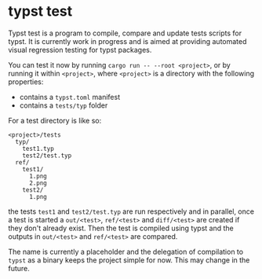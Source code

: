 # typst test
Typst test is a program to compile, compare and update tests scripts for typst. It is currently
work in progress and is aimed at providing automated visual regression testing for typst packages.

You can test it now by running `cargo run -- --root <project>`, or by running it within `<project>`,
where `<project>` is a directory with the following properties:
- contains a `typst.toml` manifest
- contains a `tests/typ` folder

For a test directory is like so:
```
<project>/tests
  typ/
    test1.typ
    test2/test.typ
  ref/
    test1/
      1.png
      2.png
    test2/
      1.png
```
the tests `test1` and `test2/test.typ` are run respectively and in parallel, once a test is started
a `out/<test>`, `ref/<test>` and `diff/<test>` are created if they don't already exist. Then the
test is compiled using typst and the outputs in `out/<test>` and `ref/<test>` are compared.

The name is currently a placeholder and the delegation of compilation to `typst` as a binary keeps
the project simple for now. This may change in the future.
